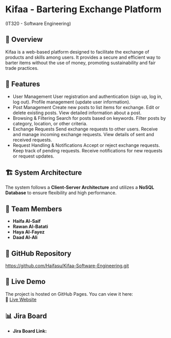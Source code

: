 # Kifaa - Bartering Exchange Platform
(IT320 - Software Engineering)

## 📌 **Overview**
Kifaa is a web-based platform designed to facilitate the exchange of products and skills among users. 
It provides a secure and efficient way to barter items without the use of money, promoting sustainability 
and fair trade practices.

## 🚀 **Features**
- User Management
User registration and authentication (sign up, log in, log out).
Profile management (update user information).
- Post Management
Create new posts to list items for exchange.
Edit or delete existing posts.
View detailed information about a post.
- Browsing & Filtering
Search for posts based on keywords.
Filter posts by category, location, or other criteria.
- Exchange Requests
Send exchange requests to other users.
Receive and manage incoming exchange requests.
View details of sent and received requests.
- Request Handling & Notifications
Accept or reject exchange requests.
Keep track of pending requests.
Receive notifications for new requests or request updates.

## 🏗️ **System Architecture**
The system follows a **Client-Server Architecture** and utilizes a **NoSQL Database** to ensure flexibility and high performance.

## 👥 Team Members 
- **Haifa Al-Saif** 
- **Rawan Al-Batati**   
- **Haya Al-Fayez**  
- **Daad Al-Ali** 

## 🔗 GitHub Repository 
https://github.com/Haifasu/Kifaa-Software-Engineering.git
## 🔗 Live Demo
The project is hosted on GitHub Pages. You can view it here:  
🔗 [Live Website](https://haifasu.github.io/Kifaa-Software-Engineering/)

## 📊 Jira Board
- **Jira Board Link:**
